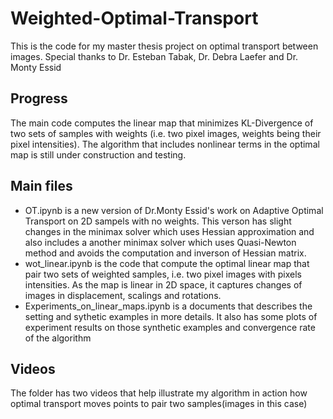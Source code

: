 # Weighted-Optimal-Transport
This is the code for my master thesis project on optimal transport between images. Special thanks to Dr. Esteban Tabak, Dr. Debra Laefer and Dr. Monty Essid
## Progress 
The main code computes the linear map that minimizes KL-Divergence of two sets of samples with weights (i.e. two pixel images, weights being their pixel intensities). The algorithm that includes nonlinear terms in the optimal map is still under construction and testing.
## Main files
* OT.ipynb is a new version of Dr.Monty Essid's work on Adaptive Optimal Transport on 2D sampels with no weights. This verson has slight changes in the minimax solver which uses Hessian approximation and also includes a another minimax solver which uses Quasi-Newton method and avoids the computation and inverson of Hessian matrix.
* wot_linear.ipynb is the code that compute the optimal linear map that pair two sets of weighted samples, i.e. two pixel images with pixels intensities. As the map is linear in 2D space, it captures changes of images in displacement, scalings and rotations.
* Experiments_on_linear_maps.ipynb is a documents that describes the setting and sythetic examples in more details. It also has some plots of experiment results on those synthetic examples and convergence rate of the algorithm
## Videos
The folder has two videos that help illustrate my algorithm in action how optimal transport moves points to pair two samples(images in this case)
